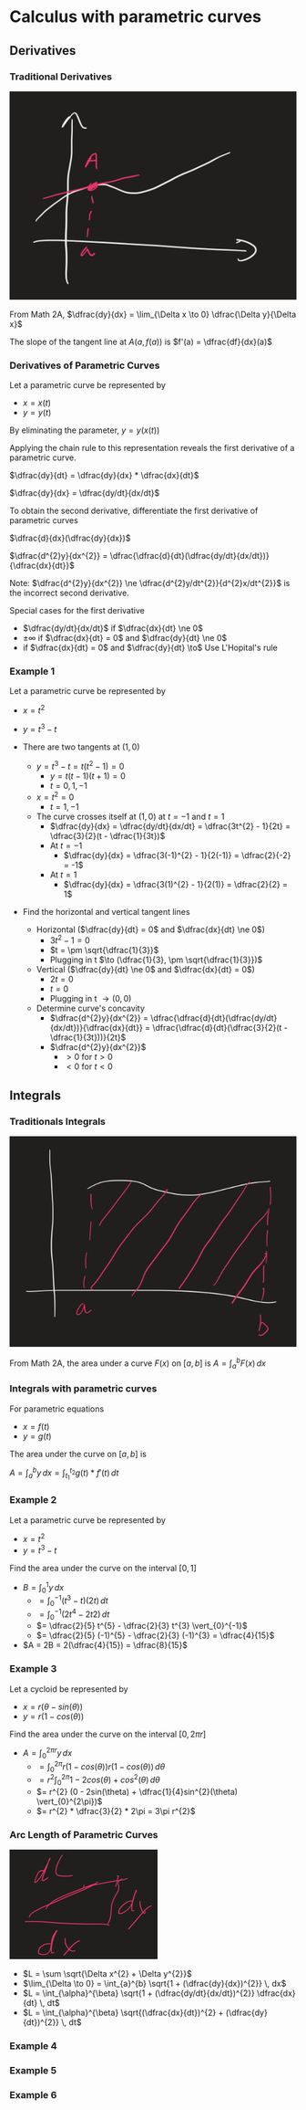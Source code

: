 # Calculus with parametric curves

## Derivatives

### Traditional Derivatives

![Derivative at a point](./figures/traditional-derivative.png)

From Math 2A, $\dfrac{dy}{dx} = \lim_{\Delta x \to 0} \dfrac{\Delta y}{\Delta x}$

The slope of the tangent line at $A(a, f(a))$ is $f'(a) = \dfrac{df}{dx}(a)$

### Derivatives of Parametric Curves

Let a parametric curve be represented by

- $x = x(t)$
- $y = y(t)$

By eliminating the parameter, $y = y(x(t))$

Applying the chain rule to this representation reveals the first derivative of a parametric curve.

$\dfrac{dy}{dt} = \dfrac{dy}{dx} * \dfrac{dx}{dt}$

$\dfrac{dy}{dx} = \dfrac{dy/dt}{dx/dt}$

To obtain the second derivative, differentiate the first derivative of parametric curves

$\dfrac{d}{dx}(\dfrac{dy}{dx})$

$\dfrac{d^{2}y}{dx^{2}} = \dfrac{\dfrac{d}{dt}(\dfrac{dy/dt}{dx/dt})}{\dfrac{dx}{dt}}$

Note: $\dfrac{d^{2}y}{dx^{2}} \ne \dfrac{d^{2}y/dt^{2}}{d^{2}x/dt^{2}}$ is the incorrect second derivative.

Special cases for the first derivative

- $\dfrac{dy/dt}{dx/dt}$ if $\dfrac{dx}{dt} \ne 0$
- $\pm \infty$ if $\dfrac{dx}{dt} = 0$ and $\dfrac{dy}{dt} \ne 0$
- if $\dfrac{dx}{dt} = 0$ and $\dfrac{dy}{dt} \to$ Use L'Hopital's rule

### Example 1

Let a parametric curve be represented by

- $x = t^{2}$
- $y = t^{3} - t$

- There are two tangents at $(1, 0)$
	- $y = t^{3} - t = t(t^{2} - 1) = 0$
		- $y = t(t -1)(t+1) = 0$
		- $t = 0, 1, -1$
	- $x = t^{2} = 0$
		- $t = 1, -1$
	- The curve crosses itself at $(1, 0)$ at $t = -1$ and $t = 1$
		- $\dfrac{dy}{dx} = \dfrac{dy/dt}{dx/dt} = \dfrac{3t^{2} - 1}{2t} = \dfrac{3}{2}(t - \dfrac{1}{3t})$
		- At $t = -1$
			- $\dfrac{dy}{dx} = \dfrac{3(-1)^{2} - 1}{2(-1)} = \dfrac{2}{-2} = -1$
		- At $t = 1$
			- $\dfrac{dy}{dx} = \dfrac{3(1)^{2} - 1}{2(1)} = \dfrac{2}{2} = 1$
- Find the horizontal and vertical tangent lines
	- Horizontal ($\dfrac{dy}{dt} = 0$ and $\dfrac{dx}{dt} \ne 0$)
		- $3t^{2} - 1 = 0$
		- $t = \pm \sqrt{\dfrac{1}{3}}$
		- Plugging in t $\to (\dfrac{1}{3}, \pm \sqrt{\dfrac{1}{3}})$
	- Vertical ($\dfrac{dy}{dt} \ne 0$ and $\dfrac{dx}{dt} = 0$)
		- $2t = 0$
		- $t = 0$
		- Plugging in t $\to (0, 0)$
	- Determine curve's concavity
		- $\dfrac{d^{2}y}{dx^{2}} = \dfrac{\dfrac{d}{dt}(\dfrac{dy/dt}{dx/dt})}{\dfrac{dx}{dt}} = \dfrac{\dfrac{d}{dt}(\dfrac{3}{2}(t - \dfrac{1}{3t}))}{2t}$ 
		- $\dfrac{d^{2}y}{dx^{2}}$
			- $> 0$ for $t > 0$
			- $< 0$ for $t < 0$
## Integrals

### Traditionals Integrals

![Integrals on an interval](./figures/integral.png)

From Math 2A, the area under a curve $F(x)$ on $[a, b]$ is $A = \int_{a}^{b} F(x) \, dx$

### Integrals with parametric curves

For parametric equations

- $x = f(t)$
- $y = g(t)$

The area under the curve on $[a, b]$ is

$A = \int_{a}^{b} y \, dx = \int_{t_{1}}^{t_{2}} g(t) * f'(t) \, dt$

### Example 2

Let a parametric curve be represented by

- $x = t^{2}$
- $y = t^{3} - t$

Find the area under the curve on the interval $[0, 1]$

- $B = \int_{0}^{1} y \, dx$
	- $= \int_{0}^{-1} (t^{3} - t)(2t) \, dt$
	- $= \int_{0}^{-1} (2t^{4} - 2t{2}) \, dt$
	- $= \dfrac{2}{5} t^{5} - \dfrac{2}{3} t^{3} \vert_{0}^{-1}$
	- $= \dfrac{2}{5} (-1)^{5} - \dfrac{2}{3} (-1)^{3} = \dfrac{4}{15}$
- $A = 2B = 2(\dfrac{4}{15}) = \dfrac{8}{15}$

### Example 3

Let a cycloid be represented by

- $x = r(\theta - sin(\theta))$
- $y = r(1 - cos(\theta))$

Find the area under the curve on the interval $[0, 2\pi r]$

- $A = \int_{0}^{2\pi r} y\, dx$
	- $= \int_{0}^{2\pi} r(1 - cos(\theta)) r(1 - cos(\theta)) \, d\theta$
	- $= r^{2}\int_{0}^{2\pi} 1 - 2cos(\theta) + cos^{2}(\theta) \, d\theta$
	- $= r^{2} (0 - 2sin(\theta) + \dfrac{1}{4}sin^{2}(\theta) \vert_{0}^{2\pi})$
	- $= r^{2} * \dfrac{3}{2} * 2\pi = 3\pi r^{2}$

### Arc Length of Parametric Curves

![ArcLength of parametric curve](./figures/arclength.png)

- $L = \sum \sqrt{\Delta x^{2} + \Delta y^{2}}$
- $\lim_{\Delta \to 0} = \int_{a}^{b} \sqrt{1 + (\dfrac{dy}{dx})^{2}} \, dx$
- $L = \int_{\alpha}^{\beta} \sqrt{1 + (\dfrac{dy/dt}{dx/dt})^{2}} \dfrac{dx}{dt} \, dt$
- $L = \int_{\alpha}^{\beta} \sqrt{(\dfrac{dx}{dt})^{2} + (\dfrac{dy}{dt})^{2}} \, dt$

### Example 4

### Example 5

### Example 6


